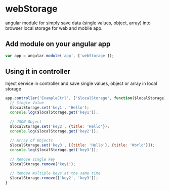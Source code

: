 # webStorage
angular module for simply save data (single values, object, array) into browser local storage for web and mobile app.

## Add module on your angular app
```javascript
var app = angular.module('app', ['webStorage']);
```

## Using it in controller
Inject service in controller and save single values, object or array in local storage

```javascript
app.controller('ExampleCtrl', ['$localStorage', function($localStorage){
  // Single Value
  $localStorage.set('key1', 'Hello');
  console.log($localStorage.get('key1'));
  
  // JSON Object
  $localStorage.set('key2', {title: 'Hello'});
  console.log($localStorage.get('key2'));
  
  // Array of Objects
  $localStorage.set('key3', [{title: 'Hello'}, {title: 'World'}]);
  console.log($localStorage.get('key3'));
  
  // Remove single key
  $localStorage.remove('key1');
  
  // Remove multiple keys at the same time
  $localStorage.remove(['key2', 'key3']);
}
```
